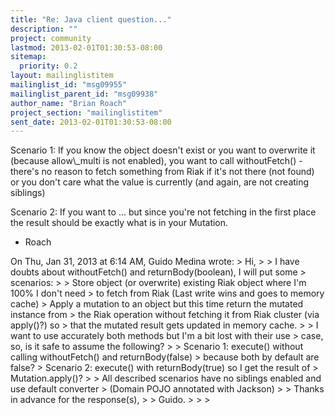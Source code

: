 ```yaml
---
title: "Re: Java client question..."
description: ""
project: community
lastmod: 2013-02-01T01:30:53-08:00
sitemap:
  priority: 0.2
layout: mailinglistitem
mailinglist_id: "msg09955"
mailinglist_parent_id: "msg09938"
author_name: "Brian Roach"
project_section: "mailinglistitem"
sent_date: 2013-02-01T01:30:53-08:00
---
```



Scenario 1: If you know the object doesn't exist or you want to
overwrite it (because allow\\_multi is not enabled), you want to call
withoutFetch() - there's no reason to fetch something from Riak if
it's not there (not found) or you don't care what the value is
currently (and again, are not creating siblings)

Scenario 2: If you want to ... but since you're not fetching in the
first place the result should be exactly what is in your Mutation.

- Roach

On Thu, Jan 31, 2013 at 6:14 AM, Guido Medina  wrote:
&gt; Hi,
&gt;
&gt; I have doubts about withoutFetch() and returnBody(boolean), I will put some
&gt; scenarios:
&gt;
&gt; Store object (or overwrite) existing Riak object where I'm 100% I don't need
&gt; to fetch from Riak (Last write wins and goes to memory cache)
&gt; Apply a mutation to an object but this time return the mutated instance from
&gt; the Riak operation without fetching it from Riak cluster (via apply()?) so
&gt; that the mutated result gets updated in memory cache.
&gt;
&gt; I want to use accurately both methods but I'm a bit lost with their use
&gt; case, so, is it safe to assume the following?
&gt;
&gt; Scenario 1: execute() without calling withoutFetch() and returnBody(false)
&gt; because both by default are false?
&gt; Scenario 2: execute() with returnBody(true) so I get the result of
&gt; Mutation.apply()?
&gt;
&gt; All described scenarios have no siblings enabled and use default converter
&gt; (Domain POJO annotated with Jackson)
&gt;
&gt; Thanks in advance for the response(s),
&gt;
&gt; Guido.
&gt;
&gt;
&gt;
